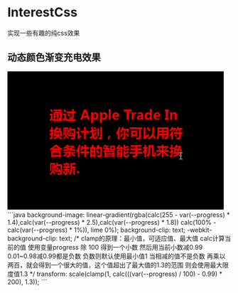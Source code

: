# InterestCss
实现一些有趣的纯css效果

## 动态颜色渐变充电效果
<img src="./EffectPicture/1.gif">
```java
background-image: linear-gradient(rgba(calc(255 - var(--progress) * 1.4),calc(var(--progress) * 2.5),calc(var(--progress) * 1.8)) calc(100% - calc(var(--progress) * 1%)), lime 0%);
background-clip: text;
-webkit-background-clip: text;
/* clamp的原理：最小值，可适应值、最大值
	calc计算当前的值  使用变量progress 除 100 得到一个小数
	然后用当前小数减0.99 0.01~0.98减0.99都是负数 负数则默认使用最小值1
	当相减的值不是负数  再乘以两百，就会得到一个很大的值，这个值超出了最大值的1.3的范围
	则会使用最大限度值1.3  
*/
transform: scale(clamp(1, calc(((var(--progress) / 100) - 0.99) * 200), 1.3));
```

